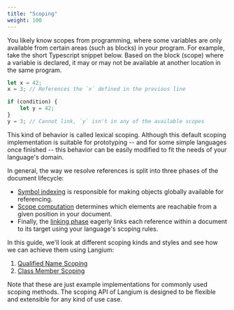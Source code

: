```yaml
---
title: "Scoping"
weight: 100
---
```


You likely know scopes from programming, where some variables are only available from certain areas (such as blocks) in your program. For example, take the short Typescript snippet below. Based on the block (scope) where a variable is declared, it may or may not be available at another location in the same program.

```ts
let x = 42;
x = 3; // References the `x` defined in the previous line

if (condition) {
    let y = 42;
}
y = 3; // Cannot link, `y` isn't in any of the available scopes
```

This kind of behavior is called lexical scoping. Although this default scoping implementation is suitable for prototyping -- and for some simple languages once finished -- this behavior can be easily modified to fit the needs of your language's domain.

In general, the way we resolve references is split into three phases of the document lifecycle:

- [Symbol indexing](/docs/reference/document-lifecycle#symbol-indexing) is responsible for making objects globally available for referencing.
- [Scope computation](/docs/reference/document-lifecycle#computing-scopes) determines which elements are reachable from a given position in your document.
- Finally, the [linking phase](/docs/reference/document-lifecycle#linking) eagerly links each reference within a document to its target using your language's scoping rules.

In this guide, we'll look at different scoping kinds and styles and see how we can achieve them using Langium:

1. [Qualified Name Scoping](/docs/recipes/scoping/qualified-name)
2. [Class Member Scoping](/docs/recipes/scoping/class-member)

Note that these are just example implementations for commonly used scoping methods.
The scoping API of Langium is designed to be flexible and extensible for any kind of use case.
